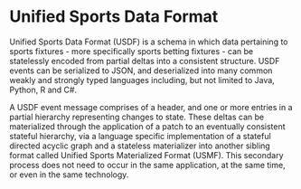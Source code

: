 # Unified Sports Data Format
Unified Sports Data Format (USDF) is a schema in which data pertaining to sports fixtures - more specifically sports betting fixtures - can be statelessly encoded from partial deltas into a consistent structure. USDF events can be serialized to JSON, and deserialized into many common weakly and strongly typed languages including, but not limited to Java, Python, R and C#.

A USDF event message comprises of a header, and one or more entries in a partial hierarchy representing changes to state. These deltas can be materialized through the application of a patch to an eventually consistent stateful hierarchy, via a language specific implementation of a stateful directed acyclic graph and a stateless materializer into another sibling format called Unified Sports Materialized Format (USMF). This secondary process does not need to occur in the same application, at the same time, or even in the same technology.
